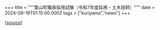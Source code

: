 +++
title = """栗山町職員採用試験（令和7年度採用・土木技師）"""
date = 2024-09-19T01:15:00.000Z
tags = ["kuriyama","news"]
+++


[[source]](https://www.town.kuriyama.hokkaido.jp/site/saiyou/28172.html)
